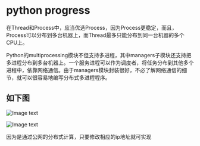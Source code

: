 # python progress
在Thread和Process中，应当优选Process，因为Process更稳定，而且，Process可以分布到多台机器上，而Thread最多只能分布到同一台机器的多个CPU上。

Python的multiprocessing模块不但支持多进程，其中managers子模块还支持把多进程分布到多台机器上。一个服务进程可以作为调度者，将任务分布到其他多个进程中，依靠网络通信。由于managers模块封装很好，不必了解网络通信的细节，就可以很容易地编写分布式多进程程序。

如下图
----------------
![Image text](https://github.com/naginoasukara/python-progress/blob/master/distribute_process/1.png)

![Image text](https://github.com/naginoasukara/python-progress/blob/master/distribute_process/2.png)

因为是通过公网的分布式计算，只要修改相应的ip地址就可实现
